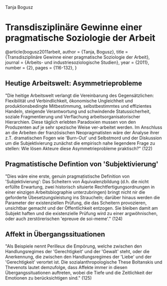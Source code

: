 Tanja Bogusz

# Transdisziplinäre Gewinne einer pragmatische Soziologie der Arbeit

@article{bogusz2011arbeit,
  author  = {Tanja, Bogusz},
  title   = {Transdisziplinäre Gewinne einer pragmatische Soziologie der Arbeit},
  journal = {Arbeits- und industriesoziologische Studien},
  year    = {2011},
  number  = {2},
  pages   = {116-132},
}

## Heutige Arbeitswelt: Asymmetrieprobleme
"Die heitige Arbeitswelt verlangt die Vereinbarung des Gegensätzlichen: Flexibilität und Verbindlichkeit, ökonomische Ungleichheit und produktionsbedingte Mitbestimmung, selbstbestimmtes und effizientes Handeln, steigende Verantwortung und schwindende Statussicherheit, soziale Fragmentierung und Verflachung arbeitsorganisatorischer Hierarchien. Diese täglich erlebten Paradoxien mussen von den Produzenten auf je sehr spezische Weise ver-arbeitet werden. Im Anschluss an die Arbeiten der französischen Neopragmatisten wäre der Analyse ihrer z.T. dramatischen Fogen wie 'Burn-Out' und Selbstmord und der Diskussion um die Subjektivierung zunächst die empirisch nahe liegendere Frage zu stellen: Wie lösen Akteure diese Asymmetrieprobleme praktisch?" (122)

## Pragmatistische Defintion von 'Subjektivierung'
"Dies wäre eine erste, genuin pragmatistische Definition von 'Subjektivierung': Das Scheitern von Äquivalenzbildung (d.h. die nicht erfüllte Erwartung, zwei historisch situierte Rechtfertigungsordnungen in einer einzigen Arbeitsbiographie unterzubringen) bringt nicht nir die geforderte Übesetzungsleistung ins Straucheln; darüber hinaus werden die Parameter der existenziellen Prüfung, die das Scheitern provozieren, unsichtbar gemacht und der Öffentlichkeit entzogen. Sie bleiben damit am Subjekt haften und die existenzielle Prüfung wird zu einer argwöhnischen, oder auch zerstörerischen 'epreuve de soi-meme'." (124)

## Affekt in Übergangssituationen
"Als Beispiele nennt Perilleux die Empörung, welche zwischen den Handlungsregimes der 'Gerechtigkeit' und der 'Gewalt' steht, oder die Anerkennung, die zwischen den Handlungsregimes der 'Liebe' und der 'Gerechtigkeit' verortet ist. Die sozialanthropologische These Boltanskis und Thevenots lautet demzufolge, dass Affekte immer in diesen Übergangssituationen auftreten, wobei die Tiefe und die Zeitlichkeit der Emotionen zu berücksichtigen sind." (125)
